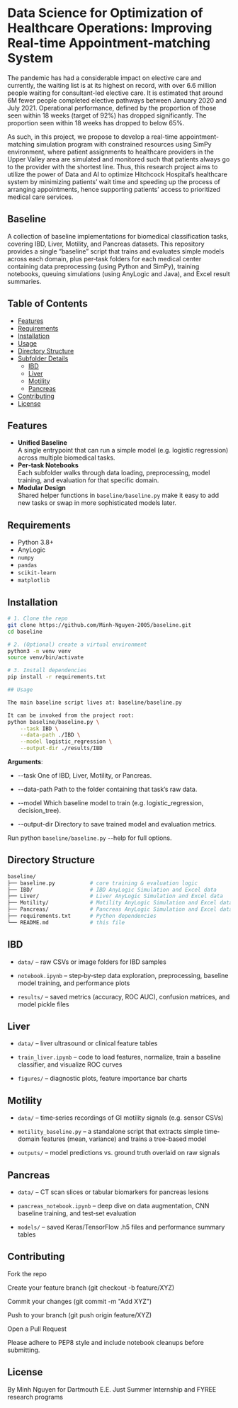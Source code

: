 # Data Science for Optimization of Healthcare Operations: Improving Real-time Appointment-matching System

The pandemic has had a considerable impact on elective care and currently, the waiting list is at its highest on record, with over 6.6 million people waiting for consultant-led elective care. It is estimated that around 6M fewer people completed elective pathways between January 2020 and July 2021. Operational performance, defined by the proportion of those seen within 18 weeks (target of 92%) has dropped significantly. The proportion seen within 18 weeks has dropped to below 65%.

As such, in this project, we propose to develop a real-time appointment-matching simulation program with constrained resources using SimPy environment, where patient assignments to healthcare providers in the Upper Valley area are simulated and monitored such that patients always go to the provider with the shortest line. Thus, this research project aims to utilize the power of Data and AI to optimize Hitchcock Hospital’s healthcare system by minimizing patients’ wait time and speeding up the process of arranging appointments, hence supporting patients’ access to prioritized medical care services.

## Baseline

A collection of baseline implementations for biomedical classification tasks, covering IBD, Liver, Motility, and Pancreas datasets. This repository provides a single “baseline” script that trains and evaluates simple models across each domain, plus per‐task folders for each medical center containing data preprocessing (using Python and SimPy), training notebooks, queuing simulations (using AnyLogic and Java), and Excel result summaries.

## Table of Contents

- [Features](#features)  
- [Requirements](#requirements)  
- [Installation](#installation)  
- [Usage](#usage)  
- [Directory Structure](#directory-structure)  
- [Subfolder Details](#subfolder-details)  
  - [IBD](#ibd)  
  - [Liver](#liver)  
  - [Motility](#motility)  
  - [Pancreas](#pancreas)  
- [Contributing](#contributing)  
- [License](#license)

## Features

- **Unified Baseline**  
  A single entrypoint that can run a simple model (e.g. logistic regression) across multiple biomedical tasks.  
- **Per‐task Notebooks**  
  Each subfolder walks through data loading, preprocessing, model training, and evaluation for that specific domain.  
- **Modular Design**  
  Shared helper functions in `baseline/baseline.py` make it easy to add new tasks or swap in more sophisticated models later.  

## Requirements

- Python 3.8+
- AnyLogic
- `numpy`  
- `pandas`  
- `scikit-learn`  
- `matplotlib`  

## Installation

```bash
# 1. Clone the repo
git clone https://github.com/Minh-Nguyen-2005/baseline.git
cd baseline

# 2. (Optional) create a virtual environment
python3 -m venv venv
source venv/bin/activate

# 3. Install dependencies
pip install -r requirements.txt

## Usage

The main baseline script lives at: baseline/baseline.py

It can be invoked from the project root:
python baseline/baseline.py \
    --task IBD \
    --data-path ./IBD \
    --model logistic_regression \
    --output-dir ./results/IBD
```

**Arguments**:

* --task
One of IBD, Liver, Motility, or Pancreas.

* --data-path
Path to the folder containing that task’s raw data.

* --model
Which baseline model to train (e.g. logistic_regression, decision_tree).

* --output-dir
Directory to save trained model and evaluation metrics.

Run python ```baseline/baseline.py``` --help for full options.

## Directory Structure

```bash
baseline/
├── baseline.py           # core training & evaluation logic
├── IBD/                  # IBD AnyLogic Simulation and Excel data 
├── Liver/                # Liver AnyLogic Simulation and Excel data
├── Motility/             # Motility AnyLogic Simulation and Excel data
├── Pancreas/             # Pancreas AnyLogic Simulation and Excel data
├── requirements.txt      # Python dependencies
└── README.md             # this file
```

## IBD

- ```data/``` – raw CSVs or image folders for IBD samples

- ```notebook.ipynb``` – step‐by‐step data exploration, preprocessing, baseline model training, and performance plots

- ```results/``` – saved metrics (accuracy, ROC AUC), confusion matrices, and model pickle files

## Liver

- ```data/``` – liver ultrasound or clinical feature tables

- ```train_liver.ipynb``` – code to load features, normalize, train a baseline classifier, and visualize ROC curves

- ```figures/``` – diagnostic plots, feature importance bar charts

## Motility

- ```data/``` – time‐series recordings of GI motility signals (e.g. sensor CSVs)

- ```motility_baseline.py``` – a standalone script that extracts simple time‐domain features (mean, variance) and trains a tree-based model

- ```outputs/``` – model predictions vs. ground truth overlaid on raw signals

## Pancreas

- ```data/``` – CT scan slices or tabular biomarkers for pancreas lesions

- ```pancreas_notebook.ipynb``` – deep dive on data augmentation, CNN baseline training, and test‐set evaluation

- ```models/``` – saved Keras/TensorFlow .h5 files and performance summary tables

## Contributing

Fork the repo

Create your feature branch (git checkout -b feature/XYZ)

Commit your changes (git commit -m "Add XYZ")

Push to your branch (git push origin feature/XYZ)

Open a Pull Request

Please adhere to PEP8 style and include notebook cleanups before submitting.

## License

By Minh Nguyen for Dartmouth E.E. Just Summer Internship and FYREE research programs
